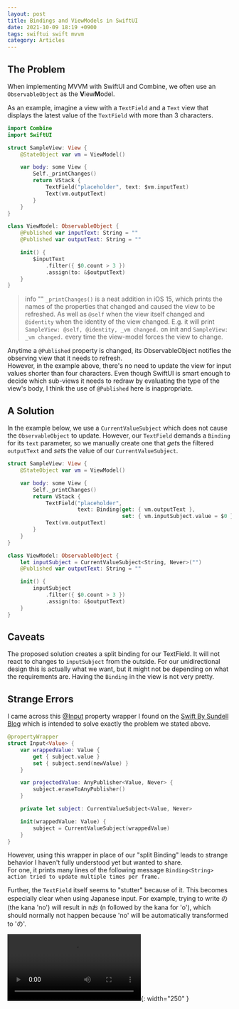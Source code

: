 ```yaml
---
layout: post
title: Bindings and ViewModels in SwiftUI
date: 2021-10-09 18:19 +0900
tags: swiftui swift mvvm
category: Articles
---
```


## The Problem

When implementing MVVM with SwiftUI and Combine, we often use an `ObservableObject` as the **V**iew**M**odel. 

As an example, imagine a view with a `TextField` and a `Text` view that displays the latest value of the `TextField` with more than 3 characters. 

```swift
import Combine
import SwiftUI

struct SampleView: View {
    @StateObject var vm = ViewModel()

    var body: some View {
        Self._printChanges()
        return VStack {
            TextField("placeholder", text: $vm.inputText)
            Text(vm.outputText)
        }
    }
}

class ViewModel: ObservableObject {
    @Published var inputText: String = ""
    @Published var outputText: String = ""

    init() {
        $inputText
            .filter({ $0.count > 3 })
            .assign(to: &$outputText)
    }
}
```

> info ""
> `_printChanges()` is a neat addition in iOS 15, which prints the names of the properties that changed and caused the view to be refreshed. 
> As well as `@self` when the view itself changed and `@identity` when the identity of the view changed.
> E.g. it will print `SampleView: @self, @identity, _vm changed.` on init and `SampleView: _vm changed.` every time the view-model forces the view to change.

Anytime a `@Published` property is changed, its ObservableObject notifies the observing view that it needs to refresh.  
However, in the example above, there's no need to update the view for input values shorter than four characters.
Even though SwiftUI is smart enough to decide which sub-views it needs to redraw by evaluating the type of the view's body, I think the use of `@Published` here is inappropriate.

## A Solution

In the example below, we use a `CurrentValueSubject` which does not cause the `ObservableObject` to update.
However, our `TextField` demands a `Binding` for its `text` parameter, so we manually create one that *get*s the filtered `outputText` and *set*s the value of our `CurrentValueSubject`.

```swift
struct SampleView: View {
    @StateObject var vm = ViewModel()

    var body: some View {
        Self._printChanges()
        return VStack {
            TextField("placeholder",
                      text: Binding(get: { vm.outputText },
                                    set: { vm.inputSubject.value = $0 }))
            Text(vm.outputText)
        }
    }
}

class ViewModel: ObservableObject {
    let inputSubject = CurrentValueSubject<String, Never>("")
    @Published var outputText: String = ""

    init() {
        inputSubject
            .filter({ $0.count > 3 })
            .assign(to: &$outputText)
    }
}
```

## Caveats

The proposed solution creates a split binding for our TextField. It will not react to changes to `inputSubject` from the outside.
For our unidirectional design this is actually what we want, but it might not be depending on what the requirements are.
Having the `Binding` in the view is not very pretty.

## Strange Errors

I came across this [@Input](https://www.swiftbysundell.com/articles/connecting-and-merging-combine-publishers-in-swift/) property wrapper I found on the [Swift By Sundell Blog](https://www.swiftbysundell.com) which is intended to solve exactly the problem we stated above.

```swift
@propertyWrapper
struct Input<Value> {
    var wrappedValue: Value {
        get { subject.value }
        set { subject.send(newValue) }
    }

    var projectedValue: AnyPublisher<Value, Never> {
        subject.eraseToAnyPublisher()
    }

    private let subject: CurrentValueSubject<Value, Never>

    init(wrappedValue: Value) {
        subject = CurrentValueSubject(wrappedValue)
    }
}
```

However, using this wrapper in place of our "split Binding" leads to strange behavior I haven't fully understood yet but wanted to share.  
For one, it prints many lines of the following message 
`Binding<String> action tried to update multiple times per frame.`

Further, the `TextField` itself seems to "stutter" because of it. This becomes especially clear when using Japanese input.
For example, trying to write の (the kana 'no') will result in nお (n followed by the kana for 'o'), which should normally not happen because 'no' will be automatically transformed to 'の'.

![video](/assets/input_binding_bug.mp4){: width="250" }
